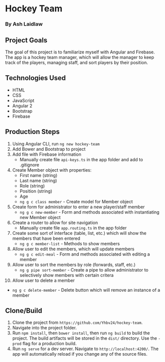 # Hockey Team
### By Ash Laidlaw

## Project Goals

The goal of this project is to familiarize myself with Angular and Firebase. The app is a hockey team manager, which will allow the manager to keep track of the players, managing staff, and sort players by their position.

## Technologies Used

* HTML
* CSS
* JavaScript
* Angular 2
* Bootstrap
* Firebase

## Production Steps

1. Using Angular CLI, run `ng new hockey-team`
2. Add Bower and Bootstrap to project
3. Add file with Firebase information
   * Manually create file `api-keys.ts` in the app folder and add to .gitignore
4. Create Member object with properties:
   * First name (string)
   * Last name (string)
   * Role (string)
   * Position (string)
   * Age
   * `ng g c class member` - Create model for Member object
5. Create form for administrator to enter a new player/staff member
   * `ng g c new-member` - Form and methods associated with instantiating new Member object
6. Create a router to allow for site navigation
   * Manually create file `app.routing.ts` in the app folder
7. Create some sort of interface (table, list, etc.) which will show the members that have been entered
   * `ng g c member-list` - Methods to show members
8. Allow user to edit the members, which will update members
   * `ng g c edit-meal` - Form and methods associated with editing a member
9. Allow user to sort the members by role (forwards, staff, etc.)
   * `ng g pipe sort-member` - Create a pipe to allow administrator to selectively show members with certain critera
10. Allow user to delete a member
   * `ng g c delete-member` - Delete button which will remove an instance of a member

## Clone/Build

1. Clone the project from `https://github.com/Yhbv24/hockey-team`.
2. Navigate into the project folder.
3. Run `npm install`, then `bower install`, then run `ng build` to build the project. The build artifacts will be stored in the `dist/` directory. Use the `-prod` flag for a production build.
4. Run `ng serve` for a dev server. Navigate to `http://localhost:4200/`. The app will automatically reload if you change any of the source files.
